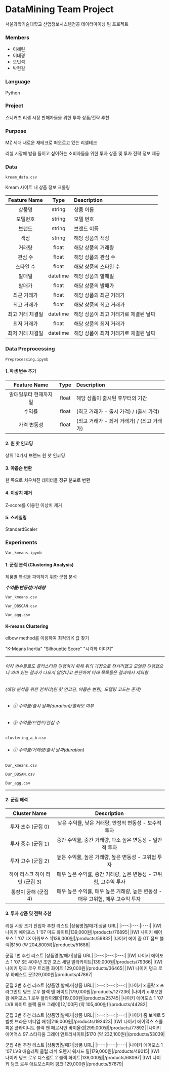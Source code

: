 # DataMining Team Project 
서울과학기술대학교 산업정보시스템전공 데이터마이닝 팀 프로젝트

### Members
- 이혜린
- 이태경
- 오민석
- 박현길

### Language
Python 

### Project
스니커즈 리셀 시장 판매자들을 위한 투자 상품/전략 추천

### Purpose 
MZ 세대 새로운 재테크로 떠오르고 있는 리셀테크

리셀 시장에 발을 들이고 싶어하는 소비자들을 위한 투자 상품 및 투자 전략 정보 제공

### Data
````
kream_data.csv
````
Kream 사이트 내 상품 정보 크롤링

|Feature Name|Type|Description|
|:---:|:---:|:---|
|상품명|string|상품 이름|
|모델번호|string|모델 번호|
|브랜드|string|브랜드 이름|
|색상|string|해당 상품의 색상|
|거래량|float|해당 상품의 거래량|
|관심 수|float|해당 상품의 관심 수|
|스타일 수|float|해당 상품의 스타일 수|
|발매일|datetime|해당 상품의 발매일|
|발매가|float|해당 상품의 발매가|
|최근 거래가|float|해당 상품의 최근 거래가|
|최고 거래가|float|해당 상품의 최고 거래가|
|최고 거래 체결일|datetime|해당 상품이 최고 거래가로 체결된 날짜|
|최저 거래가|float|해당 상품의 최저 거래가|
|최저 거래 체결일|datetime|해당 상품이 최저 거래가로 체결된 날짜|

### Data Preprocessing

````
Preprocessing.ipynb
````

#### 1. 파생 변수 추가
|Feature Name|Type|Description|
|:---:|:---:|:---|
|발매일부터 현재까지 일|float|해당 상품이 출시된 후부터의 기간|
|수익률|float|(최고 거래가 - 출시 가격) / (출시 가격)|
|가격 변동성|float|(최고 거래가 - 최저 거래가) / (최고 거래가)|

#### 2. 원 핫 인코딩
상위 10가지 브랜드 원 핫 인코딩

#### 3. 야콥슨 변환
한 쪽으로 치우쳐진 데이터들 정규 분포로 변환

#### 4. 이상치 제거
Z-score를 이용한 이상치 제거

#### 5. 스케일링
StandardScaler

### Experiments

````
Var_kmeans.ipynb
````


#### 1. 군집 분석 (Clustering Analysis)
제품별 특성을 파악하기 위한 군집 분석

***수익률/변동성/거래량***
````
Var_kmeans.csv
````
````
Var_DBSCAN.csv
````
````
Var_agg.csv
````
  
#### K-means Clustering
elbow method를 이용하여 최적의 K 값 찾기

"K-Means Inertia"
"Silhouette Score"
"시각화 이미지"


---
###### 이하 변수들로도 클러스터링 진행하기 위해 위의 과정으로 전처리했고 모델링 진행했으나 의미 있는 결과가 나오지 않았다고 판단하여 아래 목록들은 결과에서 제외함 
###### (해당 분석을 위한 전처리(원 핫 인코딩, 야콥슨 변환), 모델링 코드는 존재)

- ###### ⓐ 수익률/출시 날짜(duration)/콜라보 여부 
  
- ###### ⓑ 수익률/브랜드/관심 수

````
clustering_a_b.csv
````
  
- ###### ⓒ 수익률/거래량/출시 날짜(duration)

````
Dur_kmeans.csv
````
````
Dur_DBSAN.csv
````
````
Dur_agg.csv
````
---

#### 2. 군집 해석
|Cluster Name|Description|
|:---:|:---:|
|투자 초수 (군집 0)|낮은 수익률, 낮은 거래량, 안정적 변동성 - 보수적 투자|
|투자 중수 (군집 1)|중간 수익률, 중간 거래량, 다소 높은 변동성 - 일반적 투자|
|투자 고수 (군집 2)|높은 수익률, 높은 거래량, 높은 변동성 - 고위험 투자|
|하이 리스크 하이 리턴 (군집 3)|매우 높은 수익률, 중간 거래량, 높은 변동성 - 고위험, 고수익 투자|
|통장이 궁해 (군집 4)|매우 높은 수익률, 매우 높은 거래량, 높은 변동성 - 매우 고위험, 매우 고수익 투자|

#### 3. 투자 상품 및 전략 추천 

리셀 시장 초기 진입자 추천 리스트
|상품명|발매가|상품 URL|
|:---:|:---:|:---:|
|(W) 나이키 에어포스 1 '07 미드 화이트|139,000원|/products/76895|
|(W) 나이키 에어포스 1 '07 LX 아워포스 1|139,000원|/products/59832|
|나이키 에어 줌 GT 점프 블랙|$150 (약 204,800원)|/products/51688|

군집 1번 추천 리스트
|상품명|발매가|상품 URL|
|:---:|:---:|:---:|
|(W) 나이키 에어포스 1 '07 SE 40주년 조인 포스 세일 말라카이트|139,000원|/products/79366|
|(W) 나이키 덩크 로우 트리플 화이트|129,000원|/products/36465|
|(W) 나이키 덩크 로우 하베스트 문|129,000원|/products/47867|

군집 2번 추천 리스트
|상품명|발매가|상품 URL|
|:---:|:---:|:---:|
|나이키 x 클랏 x 프라그먼트 덩크 로우 블랙 앤 화이트|179,000원|/products/127236|
|나이키 x 루오한 왕 에어포스 1 로우 플라이레더|119,000원|/products/25745|
|나이키 에어포스 1 '07 LV8 화이트 블랙 울프 그레이|12,100円 (약 105,400원)|/products/44282|

군집 3번 추천 리스트
|상품명|발매가|상품 URL|
|:---:|:---:|:---:|
|나이키 줌 보메로 5 벨벳 브라운 미디엄 애쉬|219,000원|/products/192423|
|(W) 나이키 에어맥스 스콜피온 플라이니트 블랙 앤 페르시안 바이올렛|299,000원|/products/77892|
|나이키 에어맥스 97 스타디움 그레이 앤트러사이트|$170 (약 232,100원)|/products/53039|

군집 4번 추천 리스트
|상품명|발매가|상품 URL|
|:---:|:---:|:---:|
|나이키 에어포스 1 '07 LV8 애슬레틱 클럽 러쉬 오렌지 워시드 틸|179,000원|/products/49015|
|(W) 나이키 덩크 로우 디스럽트 2 블랙 화이트|139,000원|/products/68097|
|(W) 나이키 덩크 로우 애트모스피어 핑크|129,000원|/products/57679|

